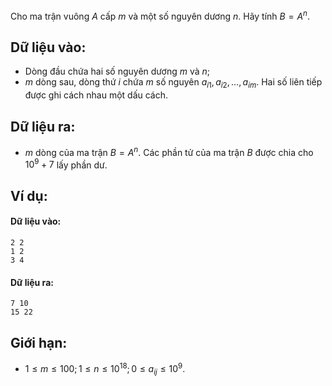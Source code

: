 Cho ma trận vuông $A$ cấp $m$ và một số nguyên dương $n$. Hãy tính $B = A^n$.

## Dữ liệu vào:
- Dòng đầu chứa hai số nguyên dương $m$ và $n$;
- $m$ dòng sau, dòng thứ $i$ chứa $m$ số nguyên $a_{i1}, a_{i2}, …, a_{im}$. Hai số liên tiếp được ghi cách nhau một dấu cách.

## Dữ liệu ra:
- $m$ dòng của ma trận $B = A^n$. Các phần tử của ma trận $B$ được chia cho $10^9 + 7$ lấy phần dư.

## Ví dụ:
#### Dữ liệu vào:
```
2 2
1 2
3 4
```

#### Dữ liệu ra:
```
7 10
15 22
```

## Giới hạn:
- $1 ≤ m ≤ 100; 1 ≤ n ≤ 10^{18}; 0 ≤ a_{ij} ≤ 10^9$.